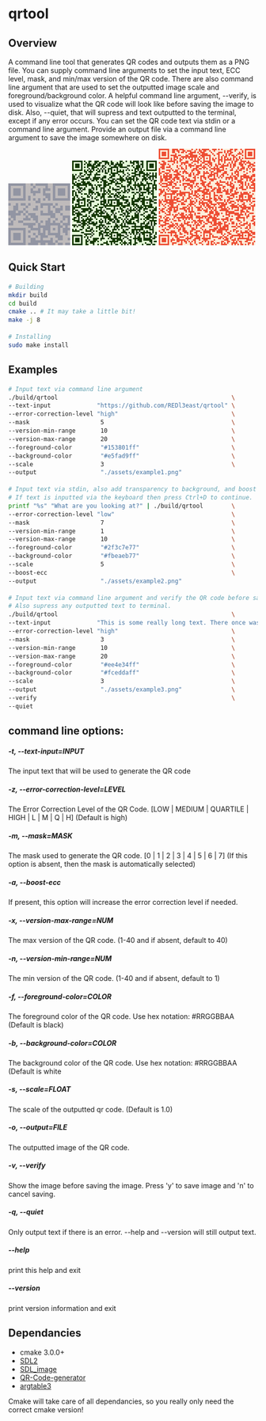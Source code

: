 # qrtool

## Overview

A command line tool that generates QR codes and outputs them as a PNG file. You can supply command line arguments to set the input text, ECC level, mask, and min/max version of the QR code. There are also command line argument that are used to set the outputted image scale and foreground/background color. A helpful command line argument, --verify, is used to visualize what the QR code will look like before saving the image to disk. Also, --quiet, that will supress and text outputted to the terminal, except if any error occurs. You can set the QR code text via stdin or a command line argument. Provide an output file via a command line argument to save the image somewhere on disk.

![qr](./assets/example2.png)
![qr](./assets/example1.png)
![qr](./assets/example3.png)



## Quick Start
```bash
# Building
mkdir build
cd build
cmake .. # It may take a little bit!
make -j 8

# Installing
sudo make install
```

## Examples
```bash
# Input text via command line argument
./build/qrtool                                                 \
--text-input             "https://github.com/REDl3east/qrtool" \
--error-correction-level "high"                                \
--mask                    5                                    \
--version-min-range       10                                   \
--version-max-range       20                                   \
--foreground-color        "#153801ff"                          \
--background-color        "#e5fad9ff"                          \
--scale                   3                                    \
--output                  "./assets/example1.png" 

# Input text via stdin, also add transparency to background, and boost ECC if needed.
# If text is inputted via the keyboard then press Ctrl+D to continue.
printf "%s" "What are you looking at?" | ./build/qrtool        \
--error-correction-level "low"                                 \
--mask                    7                                    \
--version-min-range       1                                    \
--version-max-range       10                                   \
--foreground-color        "#2f3c7e77"                          \
--background-color        "#fbeaeb77"                          \
--scale                   5                                    \
--boost-ecc                                                    \
--output                  "./assets/example2.png" 

# Input text via command line argument and verify the QR code before saving.
# Also supress any outputted text to terminal.
./build/qrtool                                                 \
--text-input             "This is some really long text. There once was a guy named Jim who lived in the middle of Nowhere. He lived with a nice pink dog named Aaudacious. :)" \
--error-correction-level "high"                                \
--mask                    3                                    \
--version-min-range       10                                   \
--version-max-range       20                                   \
--foreground-color        "#ee4e34ff"                          \
--background-color        "#fceddaff"                          \
--scale                   3                                    \
--output                  "./assets/example3.png"              \
--verify                                                       \
--quiet
```                                         


## command line options:  

##### -t, --text-input=INPUT
The input text that will be used to generate the QR code   
##### -z, --error-correction-level=LEVEL
The Error Correction Level of the QR Code. [LOW | MEDIUM | QUARTILE | HIGH | L | M | Q | H] (Default is high)   
##### -m, --mask=MASK
The mask used to generate the QR code. [0 | 1 | 2 | 3 | 4 | 5 | 6 | 7] (If this option is absent, then the mask is automatically selected)   
##### -a, --boost-ecc
If present, this option will increase the error correction level if needed.   
##### -x, --version-max-range=NUM
The max version of the QR code. (1-40 and if absent, default to 40)   
##### -n, --version-min-range=NUM
The min version of the QR code. (1-40 and if absent, default to 1)   
##### -f, --foreground-color=COLOR
The foreground color of the QR code. Use hex notation: #RRGGBBAA (Default is black)   
##### -b, --background-color=COLOR
The background color of the QR code. Use hex notation: #RRGGBBAA (Default is white   
##### -s, --scale=FLOAT
The scale of the outputted qr code. (Default is 1.0)   
##### -o, --output=FILE
The outputted image of the QR code.   
##### -v, --verify
Show the image before saving the image. Press 'y' to save image and 'n' to cancel saving.   
##### -q, --quiet
Only output text if there is an error. --help and --version will still output text.   
##### --help
print this help and exit   
##### --version
print version information and exit   

## Dependancies
- cmake 3.0.0+
- [SDL2](https://github.com/libsdl-org/SDL.git)
- [SDL_image](https://github.com/libsdl-org/SDL_image.git)
- [QR-Code-generator](https://github.com/nayuki/QR-Code-generator.git)
- [argtable3](https://github.com/argtable/argtable3.git)

Cmake will take care of all dependancies, so you really only need the correct cmake version! 

<!-- 
Thoughts:
* Have a batch option for multiple text input. 
-->